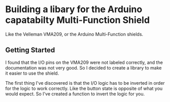# Building a libary for the Arduino capatabilty Multi-Function Shield

Like the Velleman VMA209, or the Arduino Multi-Function shields.

## Getting Started

I found that the I/O pins on the VMA209 were not labeled correctly, and the documentation was not very good.  So I decided to create a library to make it easier to use the shield.

The first thing I've discovered is that the I/O logic has to be inverted in order for the logic to work correctly.  Like the button state is opposite of what you would expect.  So I've created a function to invert the logic for you.
